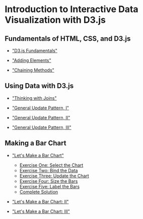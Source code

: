 # Introduction to Interactive Data Visualization with D3.js

## Fundamentals of HTML, CSS, and D3.js

* ["D3.js Fundamentals"](http://alignedleft.com/tutorials/d3/fundamentals
)

* ["Adding Elements"](http://alignedleft.com/tutorials/d3/adding-elements
)

* ["Chaining Methods"](http://alignedleft.com/tutorials/d3/chaining-methods
)

## Using Data with D3.js

* ["Thinking with Joins"](https://bost.ocks.org/mike/join/)

* ["General Update Pattern, I"](https://bl.ocks.org/mbostock/3808218)

* ["General Update Pattern, II"](https://bl.ocks.org/mbostock/3808221)

* ["General Update Pattern, III"](https://bl.ocks.org/mbostock/3808234)

## Making a Bar Chart

* ["Let's Make a Bar Chart"](https://bost.ocks.org/mike/bar/)
  * [Exercise One: Select the Chart](https://jsfiddle.net/mwidner/L86k12ew/)
  * [Exercise Two: Bind the Data](https://jsfiddle.net/mwidner/48nggje5/)
  * [Exercise Three: Update the Chart](https://jsfiddle.net/mwidner/6fk5n3oa/)
  * [Exercise Four: Size the Bars](https://jsfiddle.net/mwidner/qbw2orn3/)
  * [Exercise Five: Label the Bars](https://jsfiddle.net/mwidner/jvLaoq5t/)
  * [Complete Solution](https://jsfiddle.net/mwidner/50k6uajc/)

* ["Let's Make a Bar Chart: II"](https://bost.ocks.org/mike/bar/2/)

* ["Let's Make a Bar Chart: III"](https://bost.ocks.org/mike/bar/3/)
